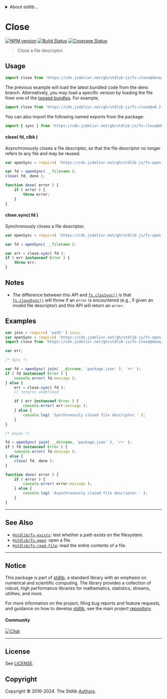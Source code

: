 <!--

@license Apache-2.0

Copyright (c) 2019 The Stdlib Authors.

Licensed under the Apache License, Version 2.0 (the "License");
you may not use this file except in compliance with the License.
You may obtain a copy of the License at

   http://www.apache.org/licenses/LICENSE-2.0

Unless required by applicable law or agreed to in writing, software
distributed under the License is distributed on an "AS IS" BASIS,
WITHOUT WARRANTIES OR CONDITIONS OF ANY KIND, either express or implied.
See the License for the specific language governing permissions and
limitations under the License.

-->


<details>
  <summary>
    About stdlib...
  </summary>
  <p>We believe in a future in which the web is a preferred environment for numerical computation. To help realize this future, we've built stdlib. stdlib is a standard library, with an emphasis on numerical and scientific computation, written in JavaScript (and C) for execution in browsers and in Node.js.</p>
  <p>The library is fully decomposable, being architected in such a way that you can swap out and mix and match APIs and functionality to cater to your exact preferences and use cases.</p>
  <p>When you use stdlib, you can be absolutely certain that you are using the most thorough, rigorous, well-written, studied, documented, tested, measured, and high-quality code out there.</p>
  <p>To join us in bringing numerical computing to the web, get started by checking us out on <a href="https://github.com/stdlib-js/stdlib">GitHub</a>, and please consider <a href="https://opencollective.com/stdlib">financially supporting stdlib</a>. We greatly appreciate your continued support!</p>
</details>

# Close

[![NPM version][npm-image]][npm-url] [![Build Status][test-image]][test-url] [![Coverage Status][coverage-image]][coverage-url] <!-- [![dependencies][dependencies-image]][dependencies-url] -->

> Close a file descriptor.



<section class="usage">

## Usage

<!-- eslint-disable stdlib/no-redeclare -->

```javascript
import close from 'https://cdn.jsdelivr.net/gh/stdlib-js/fs-close@deno/mod.js';
```
The previous example will load the latest bundled code from the deno branch. Alternatively, you may load a specific version by loading the file from one of the [tagged bundles](https://github.com/stdlib-js/fs-close/tags). For example,

```javascript
import close from 'https://cdn.jsdelivr.net/gh/stdlib-js/fs-close@v0.2.0-deno/mod.js';
```

You can also import the following named exports from the package:

```javascript
import { sync } from 'https://cdn.jsdelivr.net/gh/stdlib-js/fs-close@deno/mod.js';
```

#### close( fd, clbk )

Asynchronously closes a file descriptor, so that the file descriptor no longer refers to any file and may be reused.

<!-- eslint-disable stdlib/no-redeclare -->

```javascript
var openSync = require( 'https://cdn.jsdelivr.net/gh/stdlib-js/fs-open' ).sync;

var fd = openSync( __filename );
close( fd, done );

function done( error ) {
    if ( error ) {
        throw error;
    }
}
```

#### close.sync( fd )

Synchronously closes a file descriptor.

<!-- eslint-disable stdlib/no-redeclare -->

```javascript
var openSync = require( 'https://cdn.jsdelivr.net/gh/stdlib-js/fs-open' ).sync;

var fd = openSync( __filename );

var err = close.sync( fd );
if ( err instanceof Error ) {
    throw err;
}
```

</section>

<!-- /.usage -->

<section class="notes">

## Notes

-   The difference between this API and [`fs.closSync()`][node-fs] is that [`fs.closeSync()`][node-fs] will throw if an `error` is encountered (e.g., if given an invalid file descriptor) and this API will return an `error`.

</section>

<!-- /.notes -->

<section class="examples">

## Examples

<!-- eslint-disable stdlib/no-redeclare -->

<!-- eslint no-undef: "error" -->

```javascript
var join = require( 'path' ).join;
var openSync = require( 'https://cdn.jsdelivr.net/gh/stdlib-js/fs-open' ).sync;
import close from 'https://cdn.jsdelivr.net/gh/stdlib-js/fs-close@deno/mod.js';

var err;

/* Sync */

var fd = openSync( join( __dirname, 'package.json' ), 'r+' );
if ( fd instanceof Error ) {
    console.error( fd.message );
} else {
    err = close.sync( fd );
    // returns undefined

    if ( err instanceof Error ) {
        console.error( err.message );
    } else {
        console.log( 'Synchronously closed file descriptor.' );
    }
}

/* Async */

fd = openSync( join( __dirname, 'package.json' ), 'r+' );
if ( fd instanceof Error ) {
    console.error( fd.message );
} else {
    close( fd, done );
}

function done( error ) {
    if ( error ) {
        console.error( error.message );
    } else {
        console.log( 'Asynchronously closed file descriptor.' );
    }
}
```

</section>

<!-- /.examples -->

<!-- Section for related `stdlib` packages. Do not manually edit this section, as it is automatically populated. -->

<section class="related">

* * *

## See Also

-   <span class="package-name">[`@stdlib/fs-exists`][@stdlib/fs/exists]</span><span class="delimiter">: </span><span class="description">test whether a path exists on the filesystem.</span>
-   <span class="package-name">[`@stdlib/fs-open`][@stdlib/fs/open]</span><span class="delimiter">: </span><span class="description">open a file.</span>
-   <span class="package-name">[`@stdlib/fs-read-file`][@stdlib/fs/read-file]</span><span class="delimiter">: </span><span class="description">read the entire contents of a file.</span>

</section>

<!-- /.related -->

<!-- Section for all links. Make sure to keep an empty line after the `section` element and another before the `/section` close. -->


<section class="main-repo" >

* * *

## Notice

This package is part of [stdlib][stdlib], a standard library with an emphasis on numerical and scientific computing. The library provides a collection of robust, high performance libraries for mathematics, statistics, streams, utilities, and more.

For more information on the project, filing bug reports and feature requests, and guidance on how to develop [stdlib][stdlib], see the main project [repository][stdlib].

#### Community

[![Chat][chat-image]][chat-url]

---

## License

See [LICENSE][stdlib-license].


## Copyright

Copyright &copy; 2016-2024. The Stdlib [Authors][stdlib-authors].

</section>

<!-- /.stdlib -->

<!-- Section for all links. Make sure to keep an empty line after the `section` element and another before the `/section` close. -->

<section class="links">

[npm-image]: http://img.shields.io/npm/v/@stdlib/fs-close.svg
[npm-url]: https://npmjs.org/package/@stdlib/fs-close

[test-image]: https://github.com/stdlib-js/fs-close/actions/workflows/test.yml/badge.svg?branch=v0.2.0
[test-url]: https://github.com/stdlib-js/fs-close/actions/workflows/test.yml?query=branch:v0.2.0

[coverage-image]: https://img.shields.io/codecov/c/github/stdlib-js/fs-close/main.svg
[coverage-url]: https://codecov.io/github/stdlib-js/fs-close?branch=main

<!--

[dependencies-image]: https://img.shields.io/david/stdlib-js/fs-close.svg
[dependencies-url]: https://david-dm.org/stdlib-js/fs-close/main

-->

[chat-image]: https://img.shields.io/gitter/room/stdlib-js/stdlib.svg
[chat-url]: https://app.gitter.im/#/room/#stdlib-js_stdlib:gitter.im

[stdlib]: https://github.com/stdlib-js/stdlib

[stdlib-authors]: https://github.com/stdlib-js/stdlib/graphs/contributors

[umd]: https://github.com/umdjs/umd
[es-module]: https://developer.mozilla.org/en-US/docs/Web/JavaScript/Guide/Modules

[deno-url]: https://github.com/stdlib-js/fs-close/tree/deno
[deno-readme]: https://github.com/stdlib-js/fs-close/blob/deno/README.md
[umd-url]: https://github.com/stdlib-js/fs-close/tree/umd
[umd-readme]: https://github.com/stdlib-js/fs-close/blob/umd/README.md
[esm-url]: https://github.com/stdlib-js/fs-close/tree/esm
[esm-readme]: https://github.com/stdlib-js/fs-close/blob/esm/README.md
[branches-url]: https://github.com/stdlib-js/fs-close/blob/main/branches.md

[stdlib-license]: https://raw.githubusercontent.com/stdlib-js/fs-close/main/LICENSE

[node-fs]: https://nodejs.org/api/fs.html

<!-- <related-links> -->

[@stdlib/fs/exists]: https://github.com/stdlib-js/fs-exists/tree/deno

[@stdlib/fs/open]: https://github.com/stdlib-js/fs-open/tree/deno

[@stdlib/fs/read-file]: https://github.com/stdlib-js/fs-read-file/tree/deno

<!-- </related-links> -->

</section>

<!-- /.links -->
